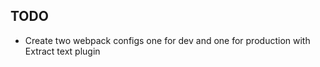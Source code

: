 TODO
------------
- Create two webpack configs one for dev and one for production with Extract text plugin